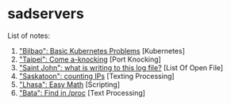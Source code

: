 # sadservers

List of notes:


1. ["Bilbao": Basic Kubernetes Problems](basic_k8s_problem.md) [Kubernetes]
1. ["Taipei": Come a-knocking](notes/come_a_knock.md) [Port Knocking]
1. ["Saint John": what is writing to this log file?](notes/what_is_writing_to_this_log_file.md) [List Of Open File]
1. ["Saskatoon": counting IPs](notes/counting_ips.md) [Texting Processing]
1. ["Lhasa": Easy Math](notes/easy_math.md) [Scripting]
1. ["Bata": Find in /proc](notes/find_in_proc.md) [Text Processing]
